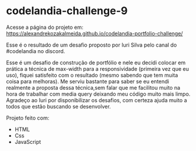 # codelandia-challenge-9

Acesse a página do projeto em: https://alexandrekozakalmeida.github.io/codelandia-portfolio-challenge/

Esse é o resultado de um desafio proposto por Iuri Silva pelo canal do #codelandia no discord.

Esse é um desafio de construção de portfólio e nele eu decidi colocar em prática a técnica de max-width para a responsividade (primeira vez que eu uso), fiquei satisfeito com o resultado (mesmo sabendo que tem muita coisa para melhoras). Me serviu bastante para saber se eu entendi realmente a proposta dessa técnica,sem falar que me facilitou muito na hora de trabalhar com media query deixando meu código muito mais limpo.
Agradeço ao Iuri por disponibilizar os desafios, com certeza ajuda muito a todos que estão buscando se desenvolver.

Projeto feito com: 
* HTML
* Css 
* JavaScript
